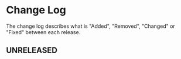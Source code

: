 # Change Log

The change log describes what is "Added", "Removed", "Changed" or "Fixed" between each release. 

## UNRELEASED
